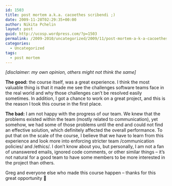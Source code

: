 ```yaml
---
id: 1503
title: post mortem a.k.a. cacoethes scribendi ;)
date: 2009-11-28T02:29:35+00:00
author: Nikita Pchelin
layout: post
guid: http://ucosp.wordpress.com/?p=1503
permalink: /2009-2010/uncategorized/2009/11/post-mortem-a-k-a-cacoethes-scribendi/
categories:
  - Uncategorized
tags:
  - post mortem
---
```

_[disclaimer: my own opinion, others might not think the same]_

**The good:** the course itself, was a great experience. I think the most valuable thing is that it made me see the challenges software teams face in the real world and why those challenges can&#8217;t be resolved easily sometimes. In addition, I got a chance to work on a great project, and this is the reason I took this course in the first place.

**The bad:** I am not happy with the progress of our team. We knew that the problems existed within the team (mostly related to communication), yet somehow, we had some of those problems until the end and could not find an effective solution, which definitely affected the overall performance. To put that on the scale of the course, I believe that we have to learn from this experience and look more into enforcing stricter team /communication policies/ and /ethics/. I don’t know about you, but personally, I am not a fan of unanswered emails, ignored code comments, or other similar things – it’s not natural for a good team to have some members to be more interested in the project than others.

Greg and everyone else who made this course happen &#8211; thanks for this great opportunity 🙂